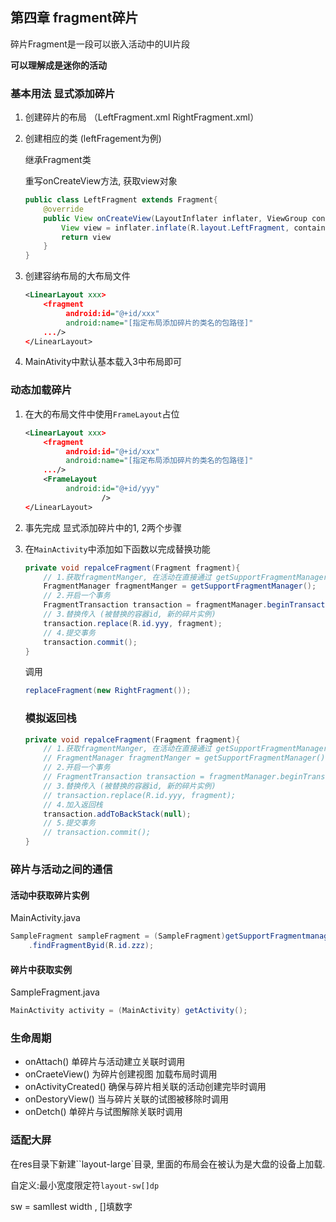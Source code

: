 ## 第四章 fragment碎片

碎片Fragment是一段可以嵌入活动中的UI片段

**可以理解成是迷你的活动**

### 基本用法 显式添加碎片

1. 创建碎片的布局 （LeftFragment.xml RightFragment.xml）

2. 创建相应的类 (leftFragement为例)

   继承Fragment类

   重写onCreateView方法, 获取view对象

   ```java
   public class LeftFragment extends Fragment{
       @override
       public View onCreateView(LayoutInflater inflater, ViewGroup container, Bundle savedInatanceState){
           View view = inflater.inflate(R.layout.LeftFragment, container, false);
           return view
       }
   }
   ```

3. 创建容纳布局的大布局文件

   ```xml
   <LinearLayout xxx>
       <fragment
            android:id="@+id/xxx"
            android:name="[指定布局添加碎片的类名的包路径]"
       .../>
   </LinearLayout>
   ```

4. MainAtivity中默认基本载入3中布局即可

### 动态加载碎片

1. 在大的布局文件中使用`FrameLayout`占位

   ```xml
   <LinearLayout xxx>
       <fragment
            android:id="@+id/xxx"
            android:name="[指定布局添加碎片的类名的包路径]"
       .../>
       <FrameLayout
        	android:id="@+id/yyy"
                    />
   </LinearLayout>
   ```

2. 事先完成 显式添加碎片中的1, 2两个步骤

3. 在`MainActivity`中添加如下函数以完成替换功能

   

   ```java
   private void repalceFragment(Fragment fragment){
       // 1.获取fragmentManger, 在活动在直接通过 getSupportFragmentManager()得到
       FragmentManager fragmentManger = getSupportFragmentManager();
       // 2.开启一个事务
       FragmentTransaction transaction = fragmentManager.beginTransaction();
       // 3.替换传入 (被替换的容器id, 新的碎片实例)
       transaction.replace(R.id.yyy, fragment);
       // 4.提交事务
       transaction.commit();
   }
   ```

   调用

   ```java
   replaceFragment(new RightFragment());
   ```

   ### 模拟返回栈

   ```java
   private void repalceFragment(Fragment fragment){
       // 1.获取fragmentManger, 在活动在直接通过 getSupportFragmentManager()得到
       // FragmentManager fragmentManger = getSupportFragmentManager();
       // 2.开启一个事务
       // FragmentTransaction transaction = fragmentManager.beginTransaction();
       // 3.替换传入 (被替换的容器id, 新的碎片实例)
       // transaction.replace(R.id.yyy, fragment);
       // 4.加入返回栈
       transaction.addToBackStack(null);
       // 5.提交事务
       // transaction.commit();
   }
   ```

   

### 碎片与活动之间的通信

#### 活动中获取碎片实例

MainActivity.java

```java
SampleFragment sampleFragment = (SampleFragment)getSupportFragmentmanager()
    .findFragmentByid(R.id.zzz);
```

#### 碎片中获取实例

SampleFragment.java

```java
MainActivity activity = (MainActivity) getActivity();
```

### 生命周期

* onAttach() 单碎片与活动建立关联时调用
* onCraeteView() 为碎片创建视图 加载布局时调用 
* onActivityCreated() 确保与碎片相关联的活动创建完毕时调用
* onDestoryView() 当与碎片关联的试图被移除时调用
* onDetch() 单碎片与试图解除关联时调用

### 适配大屏

在res目录下新建``layout-large`目录, 里面的布局会在被认为是大盘的设备上加载.

自定义:最小宽度限定符`layout-sw[]dp`

sw = samllest width , []填数字 